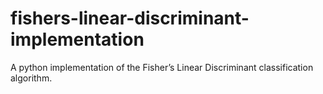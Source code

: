 # fishers-linear-discriminant-implementation

A python implementation of the Fisher’s Linear Discriminant classification algorithm.
